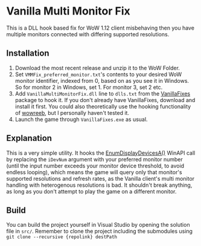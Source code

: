 # Vanilla Multi Monitor Fix
This is a DLL hook based fix for WoW 1.12 client misbehaving then you have multiple monitors connected with differing supported resolutions.

## Installation
1. Download the most recent release and unzip it to the WoW Folder. 
2. Set `VMMFix_preferred_monitor.txt`'s contents to your desired WoW monitor identifier, indexed from 0, based on as you see it in Windows. So for monitor 2 in Windows, set 1. For monitor 3, set 2 etc.
3. Add `VanillaMultiMonitorFix.dll` line to `dlls.txt` from the [VanillaFixes](https://github.com/hannesmann/vanillafixes) package to hook it. If you don't already have VanillaFixes, download and install it first. You could also theoretically use the hooking functionality of [wowreeb](https://github.com/namreeb/wowreeb), but I personally haven't tested it.
4. Launch the game through `VanillaFixes.exe` as usual.

## Explanation
This is a very simple utility. It hooks the [EnumDisplayDevicesA()](https://learn.microsoft.com/en-us/windows/win32/api/winuser/nf-winuser-enumdisplaydevicesa) WinAPI call by replacing the `iDevNum` argument with your preferred monitor number (until the input number exceeds your monitor device threshold, to avoid endless looping), which means the game will query only that monitor's supported resolutions and refresh rates, as the Vanilla client's multi monitor handling with heterogenous resolutions is bad. It shouldn't break anything, as long as you don't attempt to play the game on a different monitor.
## Build
You can build the project yourself in Visual Studio by opening the solution file in `src/`. Remember to clone the project including the submodules using `git clone --recursive {repolink} destPath`